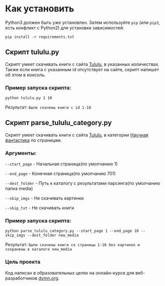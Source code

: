 # Как установить

Python3 должен быть уже установлен. 
Затем используйте `pip` (или `pip3`, есть конфликт с Python2) для установки зависимостей:
```
pip install -r requirements.txt
```


## Скрипт tululu.py
Скрипт умеет скачивать книги с сайта [Tululu](https://tululu.org/), в указанных количествах.
Также если книга с указанным id отсутствует на сайте, скрипт напишет об этом в консоль.

### Пример запуска скрипта:

```
python tululu.py 1 10
```
Результат:
`Были скачены книги с id 1-10`


## Скрипт parse_tululu_category.py
Скрипт умеет скачивать книги с сайта [Tululu](https://tululu.org/), в категории [Научная фантастика](https://tululu.org/l55/) 
по страницам.

### Аргументы:
    
`--start_page` - Начальная страница(по умолчанию 1)

`--end_page` - Конечная страница(по умолчанию 701)

`--dest_folder` - Путь к каталогу с результатами парсинга(по умолчанию папка media)

`--skip_imgs` - Не скачивать картинки

`--skip_txt` - Не скачивать книги

### Пример запуска скрипта:

```
python parse_tululu_category.py --start_page 1 --end_page 10 --skip_imgs --dest_folder new_media
```
Результат:
`Были скачены книги со страницы 1-10 без картинок и сохранены в каталоге new_media`

### Цель проекта
Код написан в образовательных целях на онлайн-курсе для веб-разработчиков [dvmn.org](https://dvmn.org/).